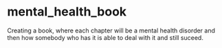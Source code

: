 # mental_health_book
Creating a book, where each chapter will be a mental health disorder and then how somebody who has it is able to deal with it and still suceed. 
